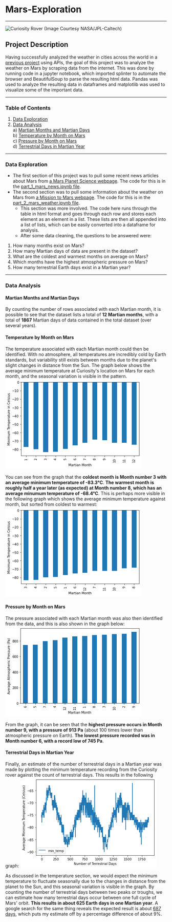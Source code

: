 # Mars-Exploration
-----
![Curiosity Rover (Image Courtesy NASA/JPL-Caltech)](https://mars.nasa.gov/system/news_items/main_images/9378_PIA25413Cropped-web.jpg)

## Project Description
Having successfully analyzed the weather in cities across the world in a [previous project](https://github.com/jonnybrammah/World_Weather_Analysis) using APIs, the goal of this project was to analyze the weather on Mars by scraping data from the internet. This was done by running code in a jupyter notebook, which imported splinter to automate the browser and BeautifulSoup to parse the resulting html data. Pandas was used to analyze the resulting data in dataframes and matplotlib was used to visualize some of the important data.

-----

### Table of Contents
1. [Data Exploration](https://github.com/jonnybrammah/Mars-Exploration/blob/main/README.md#data-exploration)
2. [Data Analysis](https://github.com/jonnybrammah/Mars-Exploration/blob/main/README.md#data-analysis) </br>
    a) [Martian Months and Martian Days](https://github.com/jonnybrammah/Mars-Exploration/blob/main/README.md#Martian-Months-and-Martian-Days) </br>
    b) [Temperature by Month on Mars](https://github.com/jonnybrammah/Mars-Exploration/blob/main/README.md#Temperature-by-Month-on-Mars) </br>
    c) [Pressure by Month on Mars](https://github.com/jonnybrammah/Mars-Exploration/blob/main/README.md#Pressure-by-Month-on-Mars) </br>
    d) [Terrestrial Days in Martian Year](https://github.com/jonnybrammah/Mars-Exploration/blob/main/README.md#Terrestrial-Days-in-Martian-Year)

-----

### Data Exploration
- The first section of this project was to pull some recent news articles about Mars from [a Mars Planet Science webpage](https://static.bc-edx.com/data/web/mars_news/index.html). The code for this is in the [part_1_mars_news.ipynb file](https://github.com/jonnybrammah/Mars-Exploration/blob/main/part_1_mars_news.ipynb).
- The second section was to pull some information about the weather on Mars from [a Mission to Mars webpage](https://static.bc-edx.com/data/web/mars_facts/temperature.html). The code for this is in the [part_2_mars_weather.ipynb file](https://github.com/jonnybrammah/Mars-Exploration/blob/main/part_2_mars_weather.ipynb).
   - This section was more involved. The code here runs through the table in html format and goes through each row and stores each element as an element in a list. These lists are then all appended into a list of lists, which can be easily converted into a dataframe for analysis.
   - After some data cleaning, the questions to be answered were:
 1. How many months exist on Mars?
 2. How many Martian days of data are present in the dataset?
 3. What are the coldest and warmest months on average on Mars?
 4. Which months have the highest atmospheric pressure on Mars?
 5. How many terrestrial Earth days exist in a Martian year?
 
 -----
 
### Data Analysis

#### Martian Months and Martian Days
By counting the number of rows associated with each Martian month, it is possible to see that the dataset lists a total of <strong>12 Martian months</strong>, with a total of <strong>1867</strong> Martian days of data contained in the total dataset (over several years).

#### Temperature by Month on Mars
The temperature associated with each Martian month could then be identified. With no atmosphere, all temperatures are incredibly cold by Earth standards, but variability still exists between months due to the planet's slight changes in distance from the Sun.
The graph below shows the average minimum temperature at Curiosity's location on Mars for each month, and the seasonal variation is visible in the pattern.
![Minimum Temperature Graph](https://raw.githubusercontent.com/jonnybrammah/Mars-Exploration/main/Output/Images/min_temp_by_month.png)

You can see from the graph that the <strong>coldest month is Month number 3 with an average minimum temperature of -83.3°C</strong>. <strong>The warmest month is roughly half a year later (as expected) at Month number 8, which has an average minumum temperature of -68.4°C</strong>.
This is perhaps more visible in the following graph which shows the average minimum temperature against month, but sorted from coldest to warmest:
![Minimum Temperature Graph](https://raw.githubusercontent.com/jonnybrammah/Mars-Exploration/main/Output/Images/min_temp_by_month_sorted.png)

#### Pressure by Month on Mars
The pressure associated with each Martian month was also then identified from the data, and this is also shown in the graph below:
![Pressure Graph](https://raw.githubusercontent.com/jonnybrammah/Mars-Exploration/main/Output/Images/pressure_by_month_sorted.png)

From the graph, it can be seen that the <strong>highest pressure occurs in Month number 9, with a pressure of 913 Pa</strong> (about 100 times lower than atmospheric pressure on Earth). <strong>The lowest pressure recorded was in Month number 6, with a record low of 745 Pa</strong>.

#### Terrestrial Days in Martian Year
Finally, an estimate of the number of terrestrial days in a Martian year was made by plotting the minimum temperature recording from the Curiosity rover against the count of terrestrial days. This results in the following graph:
![Temperature per terrestrial day Graph](https://raw.githubusercontent.com/jonnybrammah/Mars-Exploration/main/Output/Images/min_temp_per_terrestrial_day.png)

As discussed in the temperature section, we would expect the minimum temperature to fluctuate seasonally due to the changes in distance from the planet to the Sun, and this seasonal variation is visible in the graph. By counting the number of terrestrial days between two peaks or troughs, we can estimate how many terrestrial days occur between one full cycle of Mars' orbit.
<strong>This results in about 625 Earth days in one Martian year</strong>. A google search for the same thing reveals the expected result is about [687 days](https://mars.nasa.gov/all-about-mars/facts/mars-year), which puts my estimate off by a percentage difference of about 9%.
